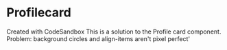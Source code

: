 # Profilecard
Created with CodeSandbox
This is a solution to the Profile card component.
Problem: background circles and align-items aren't pixel perfect'
